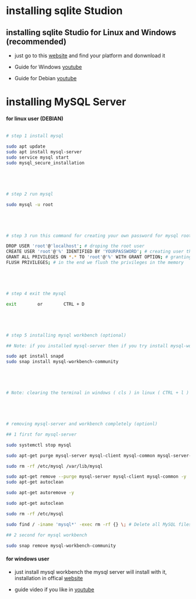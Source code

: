 # installing sqlite Studion
## installing sqlite Studio for Linux and Windows (recommended)

* just go to this [website](https://sqlitestudio.pl/) and find your platform and donwnload it

* Guide for Windows [youtube](https://www.youtube.com/watch?v=GcrPVrzWA8U)

* Guide for Debian [youtube](https://www.youtube.com/watch?v=Yp5K0u9-uJQ)

# installing MySQL Server

#### for linux user (DEBIAN)

```sh

# step 1 install mysql

sudo apt update
sudo apt install mysql-server
sudo service mysql start
sudo mysql_secure_installation





# step 2 run mysql

sudo mysql -u root 





# step 3 run this command for creating your own password for mysql root user

DROP USER 'root'@'localhost'; # droping the root user
CREATE USER 'root'@'%' IDENTIFIED BY 'YOURPASSWORD'; # creating user that name is root and passsword is YOURPASSWORD..
GRANT ALL PRIVILEGES ON *.* TO 'root'@'%' WITH GRANT OPTION; # granting all privileges for this user
FLUSH PRIVILEGES; # in the end we flush the privileges in the memory





# step 4 exit the mysql

exit        or        CTRL + D





# step 5 installing mysql workbench (optional)

## Note: if you installed mysql-server then if you try install mysql-workbench without problem this will install but you get a lot of problem when try to connect with your account specificly because the mysql-workbench is install there own mysql-server you don't need to install it sprately

sudo apt install snapd
sudo snap install mysql-workbench-community





# Note: clearing the terminal in windows ( cls ) in linux ( CTRL + l )





# removing mysql-server and workbench completely (optionl)

## 1 first for mysql-server

sudo systemctl stop mysql

sudo apt-get purge mysql-server mysql-client mysql-common mysql-server-core-* mysql-client-core-*

sudo rm -rf /etc/mysql /var/lib/mysql

sudo apt-get remove --purge mysql-server mysql-client mysql-common -y
sudo apt-get autoclean

sudo apt-get autoremove -y

sudo apt-get autoclean

sudo rm -rf /etc/mysql

sudo find / -iname 'mysql*' -exec rm -rf {} \; # Delete all MySQL files on your server: 

## 2 second for mysql workbench

sudo snap remove mysql-workbench-community

```

#### for windows user

* just install mysql workbench the mysql server will install with it, installation in offical [website](https://dev.mysql.com/downloads/installer/)

* guide video if you like in [youtube](https://www.youtube.com/watch?v=OM4aZJW_Ojs)
